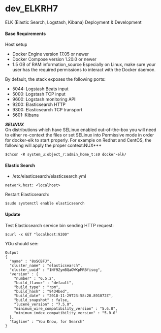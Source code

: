 # dev_ELKRH7
ELK (Elastic Search, Logstash, Kibana) Deployment &amp; Development

#### Base Requirements
Host setup
- Docker Engine version 17.05 or newer
- Docker Compose version 1.20.0 or newer
- 1.5 GB of RAM
information_source Especially on Linux, make sure your user has the required permissions to interact with the Docker daemon.

By default, the stack exposes the following ports: <br/>

- 5044: Logstash Beats input
- 5000: Logstash TCP input
- 9600: Logstash monitoring API
- 9200: Elasticsearch HTTP
- 9300: Elasticsearch TCP transport
- 5601: Kibana

***SELINUX*** <br/>
On distributions which have SELinux enabled out-of-the-box you will need to either re-context the files or set SELinux into Permissive mode in order for docker-elk to start properly. For example on Redhat and CentOS, the following will apply the proper context:NUX*** <br/>
```
$chcon -R system_u:object_r:admin_home_t:s0 docker-elk/
```
#### Elastic Search
- /etc/elasticsearch/elasticsearch.yml <br/>
```
network.host: <localhost>
```
Restart Elasticsearch:<br/>
```
$sudo systemctl enable elasticsearch
```

#### Update
Test Elasticsearch service bin sending HTTP request: <br/>
```
$curl -x GET "localhost:9200"
```
YOu should see: <br/>
```
Output
{
  "name" : "8oSCBFJ",
  "cluster_name" : "elasticsearch",
  "cluster_uuid" : "1Nf9ZymBQaOWKpMRBfisog",
  "version" : {
    "number" : "6.5.2",
    "build_flavor" : "default",
    "build_type" : "rpm",
    "build_hash" : "9434bed",
    "build_date" : "2018-11-29T23:58:20.891072Z",
    "build_snapshot" : false,
    "lucene_version" : "7.5.0",
    "minimum_wire_compatibility_version" : "5.6.0",
    "minimum_index_compatibility_version" : "5.0.0"
  },
  "tagline" : "You Know, for Search"
}
```
